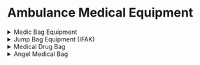 # Ambulance Medical Equipment

<details>

<summary>Medic Bag Equipment</summary>

* [ ] Trauma Dressings
* [ ] Gauze Rolls
* [ ] Gauze Bandages
* [ ] Medical Tape
* [ ] Combat Application Tourniquets (CAT)
* [ ] Gloves
* [ ] Elastic Bandages
* [ ] Splint
* [ ] Safety Pins
* [ ] EMT Shears
* [ ] Artificial Tears (saline)
* [ ] Cold compress
* [ ] Alcohol gel
* [ ] Antiseptic Solution
* [ ] Space Blanket
* [ ] 4x4 Gauze Pads
* [ ] ABS Bandages
* [ ] Petrolatum Gauze
* [ ] Triangle Bandages
* [ ] Combat Gauze (QuickClot)
* [ ] Israeli Bandage
* [ ] Compression Bandage (Short Stretch & Long Stretch)
* [ ] Occlusive Dressing (Chest Seal)
* [ ] SAM Splint
* [ ] Medical Tape (Fragile & Tear-Resistant)
* [ ] Trauma Shears
* [ ] Bag Valve Mask (BVM)
* [ ] Automated External Defibrillator (AED)
* [ ] Nasopharyngeal Airway (NPA)
* [ ] Manual Suction Device
* [ ] Decompression Needles
* [ ] Hemostat
* [ ] Saline
* [ ] Antiseptic Wet Wipes
* [ ] Cervical Collar
* [ ] Spinal Board
* [ ] Soft Litter
* [ ] Ready Heat II Blanket
* [ ] Sharps Container

</details>

<details>

<summary>Jump Bag Equipment (IFAK)</summary>

* [ ] Combat Gauze (QuikClot)
* [ ] Gauze Bandage
* [ ] Occlusive Dressing (Chest Seal)
* [ ] Israeli Bandage
* [ ] Combat Application Tourniquets (CAT)
* [ ] Nasopharyngeal Airway (NPA)
* [ ] Decompression Needle
* [ ] Space Blanket
* [ ] Antiseptic Wet Wipes
* [ ] Trauma Shears
* [ ] Medical Tape (Fragile & Tear-Resistant)

</details>

<details>

<summary>Medical Drug Bag</summary>

For drugs, we’ll split it into two categories, Pain Relief and Antibiotics.&#x20;

DO NOT FORGET TO TAKE NOTE OF ALL DRUGS GIVEN TO THE PATIENT, FAILURE TO DO SO CAN RESULT IN DIFFERENT DRUGS BEING GIVEN, MIXING AND KILLING THE PATIENT, WORKING WITH DRUGS IS DANGEROUS, YOU ARE GIVEN THIS RESPONSIBILITY, DO NOT TAKE IT LIGHTLY!

**Pain Relief:**

* [ ] Meloxicam
* [ ] Narcan
* [ ] Aspirin
* [ ] Epinephrine

**Antibiotics:**

* [ ] Moxifloxacin



**Angel Medical Drug Bag**

**Pain Relief:**

* [ ] Meloxicam
* [ ] Narcan
* [ ] Aspirin
* [ ] Epinephrine

**Antibiotics:**

* [ ] Moxifloxacin

</details>

<details>

<summary>Angel Medical Bag</summary>

* [ ] Triangle Bandages
* [ ] Gauze Bandage
* [ ] Combat Gauze (QuikClot)
* [ ] Compression Bandage (Short Stretch & Long Stretch)
* [ ] Occlusive Dressing (Chest Seal)
* [ ] Medical Tape (Fragile & Tear-Resistant)
* [ ] Trauma Shears
* [ ] Combat Application Tourniquets (CAT)
* [ ] Bag Valve Mask (BVM)
* [ ] Automated External Defibrillator (AED)
* [ ] Nasopharyngeal Airway (NPA)
* [ ] Manual Suction Device
* [ ] Decompression Needles
* [ ] Hemostat
* [ ] Cervical Collar
* [ ] Soft Litter
* [ ] Ready Heat II Blanket
* [ ] Space Blanket
* [ ] Spinal Board
* [ ] Sharps Container
* [ ] Intubation Kit
* [ ] IV Kit
* [ ] IV Fluids
* [ ] Nasal Cannula & Mask
* [ ] Small Oxygen Tank
* [ ] Disposable Sealable Vomit Bags
* [ ] Glucometer

</details>
